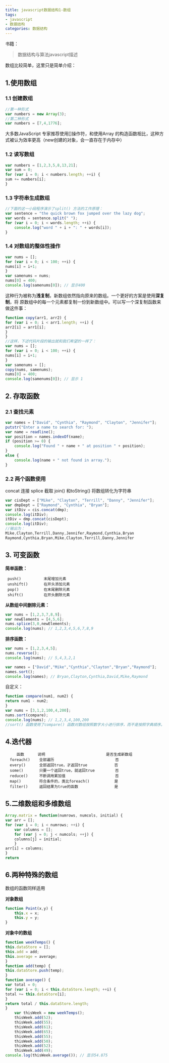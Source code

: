 ```yaml
---
title: javascript数据结构1-数组
tags: 
- javascript
- 数据结构
categories: 数据结构
---
```


书籍：

> 数据结构与算法javascript描述

数组比较简单，这里只是简单介绍：
## 1.使用数组
### 1.1 创建数组
```javascript
//第一种形式
var numbers = new Array(3);
//第二种形式
var numbers = [7,4,1776];

```

大多数JavaScript 专家推荐使用[]操作符，和使用Array 的构造函数相比，这种方式被认为效率更高（new创建的对象，会一直存在于内存中）

### 1.2 读写数组

```javascript
var numbers = [1,2,3,5,8,13,21];
var sum = 0;
for (var i = 0; i < numbers.length; ++i) {
sum += numbers[i];
}
```
### 1.3 字符串生成数组

```javascript
//下面的这一小段程序演示了split() 方法的工作原理：
var sentence = "the quick brown fox jumped over the lazy dog";
var words = sentence.split(" ");
for (var i = 0; i < words.length; ++i) {
	console.log("word " + i + ": " + words[i]);
}
```
### 1.4 对数组的整体性操作 

```javascript
var nums = [];
for (var i = 0; i < 100; ++i) {
nums[i] = i+1;
}
var samenums = nums;
nums[0] = 400;
console.log(samenums[0]); // 显示400
```
这种行为被称为**浅复制**，新数组依然指向原来的数组。一个更好的方案是使用**深复制**，将
原数组中的每一个元素都复制一份到新数组中。可以写一个深复制函数来做这件事：

```javascript
function copy(arr1, arr2) {
for (var i = 0; i < arr1.length; ++i) {
arr2[i] = arr1[i];
}
}
//这样，下述代码片段的输出就和我们希望的一样了：
var nums = [];
for (var i = 0; i < 100; ++i) {
nums[i] = i+1;
}
var samenums = [];
copy(nums, samenums);
nums[0] = 400;
console.log(samenums[0]); // 显示 1
```
## 2. 存取函数 
### 2.1 查找元素 

```javascript
var names = ["David", "Cynthia", "Raymond", "Clayton", "Jennifer"];
putstr("Enter a name to search for: ");
var name = readline();
var position = names.indexOf(name);
if (position >= 0) {
	console.log("Found " + name + " at position " + position);
}
else {
	console.log(name + " not found in array.");
}
```
### 2.2 两个函数使用 
concat  连接
splice 截取
join() 和toString()  将数组转化为字符串

```javascript
var cisDept = ["Mike", "Clayton", "Terrill", "Danny", "Jennifer"];
var dmpDept = ["Raymond", "Cynthia", "Bryan"];
var itDiv = cis.concat(dmp);
console.log(itDiv);
itDiv = dmp.concat(cisDept);
console.log(itDiv);
//输出为：
Mike,Clayton,Terrill,Danny,Jennifer,Raymond,Cynthia,Bryan
Raymond,Cynthia,Bryan,Mike,Clayton,Terrill,Danny,Jennifer
```
## 3. 可变函数 
**简单函数：**
```
 push()          末尾增加元素
 unshift()       在开头添加元素
 pop()           在末尾删除元素
 shift()         在开头删除元素
```
**从数组中间删除元素：**

```javascript
var nums = [1,2,3,7,8,9];
var newElements = [4,5,6];
nums.splice(3,0,newElements);
console.log(nums); // 1,2,3,4,5,6,7,8,9
```
**排序函数：**

```javascript
var nums = [1,2,3,4,5];
nums.reverse();
console.log(nums); // 5,4,3,2,1
```

```javascript
var names = ["David","Mike","Cynthia","Clayton","Bryan","Raymond"];
names.sort();
console.log(names); // Bryan,Clayton,Cynthia,David,Mike,Raymond
```
自定义：

```javascript
function compare(num1, num2) {
return num1 - num2;
}
var nums = [3,1,2,100,4,200];
nums.sort(compare);
console.log(nums); // 1,2,3,4,100,200
//sort() 函数使用了compare() 函数对数组按照数字大小进行排序，而不是按照字典顺序。
```
## 4.迭代器 
```
     函数      说明                           是否生成新数组
  foreach()    全部遍历                           否    
  every()      全部返回true，才返回true            否    
  some()       只要一个返回true，就返回true         否    
  reduce()     不断调用累加值                      否    
  map()        符合条件的，类比foreach()           是    
  filter()     返回结果为true的函数                是    
```
## 5.二维数组和多维数组 

```javascript   
Array.matrix = function(numrows, numcols, initial) {
var arr = [];
for (var i = 0; i < numrows; ++i) {
	var columns = [];
	for (var j = 0; j < numcols; ++j) {
	columns[j] = initial;
	}
arr[i] = columns;
}
return
```

## 6.两种特殊的数组 
数组的函数同样适用

**对象数组**
```javascript
function Point(x,y) {
	this.x = x;
	this.y = y;
}
```
**对象中的数组**

```javascript
function weekTemps() {
this.dataStore = [];
this.add = add;
this.average = average;
}
function add(temp) {
this.dataStore.push(temp);
}
function average() {
var total = 0;
for (var i = 0; i < this.dataStore.length; ++i) {
total += this.dataStore[i];
}
return total / this.dataStore.length;
}
	var thisWeek = new weekTemps();
	thisWeek.add(52);
	thisWeek.add(55);
	thisWeek.add(61);
	thisWeek.add(65);
	thisWeek.add(55);
	thisWeek.add(50);
	thisWeek.add(52);
	thisWeek.add(49);
console.log(thisWeek.average()); // 显示54.875

```